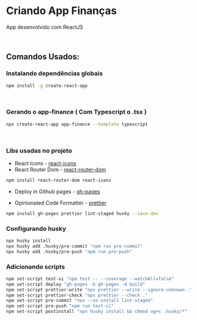 # Criando App Finanças

App desenvolvido com ReactJS

<br>

## Comandos Usados:

### Instalando dependências globais

```sh
npm install -g create-react-app
```

<br>

### Gerando o app-finance ( Com Typescript o .tsx )

```sh
npx create-react-app app-finance --template typescript
```

<br>

### Libs usadas no projeto

- React Icons - [react-icons](https://github.com/react-icons/react-icons) <br>
- React Router Dom - [react-router-dom](https://reactrouter.com/) <br>

```sh
npm install react-router-dom react-icons
```

- Deploy in Github pages - [gh-pages](https://www.npmjs.com/package/gh-pages) <br>

- Opinionated Code Formatter - [prettier](http://github.com/prettier/prettier) <br>

```sh
npm install gh-pages prettier lint-staged husky --save-dev
```

### Configurando husky

```sh
npx husky install
npx husky add .husky/pre-commit "npm run pre-commit"
npx husky add .husky/pre-push "npm run pre-push"
```

### Adicionando scripts

```sh
npm set-script test-xi "npm test -- --coverage --watchAll=false"
npm set-script deploy "gh-pages -b gh-pages -d build"
npm set-script prettier-write "npx prettier --write --ignore-unknown ."
npm set-script prettier-check "npx prettier --check ."
npm set-script pre-commit "npx --no-install lint-staged"
npm set-script pre-push "npm run test-ci"
npm set-script postinstall "npx husky install && chmod ug+x .husky/*"
```

<br>
